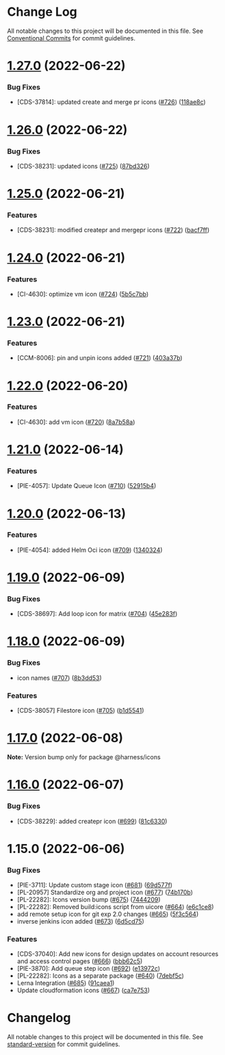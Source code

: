 # Change Log

All notable changes to this project will be documented in this file.
See [Conventional Commits](https://conventionalcommits.org) for commit guidelines.

# [1.27.0](https://github.com/harness/uicore/compare/@harness/icons@1.26.0...@harness/icons@1.27.0) (2022-06-22)


### Bug Fixes

* [CDS-37814]: updated create and merge pr icons ([#726](https://github.com/harness/uicore/issues/726)) ([118ae8c](https://github.com/harness/uicore/commit/118ae8ce311217a2a6e8ba53892478da60e4f3d0))





# [1.26.0](https://github.com/harness/uicore/compare/@harness/icons@1.25.0...@harness/icons@1.26.0) (2022-06-22)


### Bug Fixes

* [CDS-38231]: updated icons ([#725](https://github.com/harness/uicore/issues/725)) ([87bd326](https://github.com/harness/uicore/commit/87bd326062ecb4d7ceed369901b43f087c990b20))





# [1.25.0](https://github.com/harness/uicore/compare/@harness/icons@1.24.0...@harness/icons@1.25.0) (2022-06-21)


### Features

* [CDS-38231]: modified createpr and mergepr icons ([#722](https://github.com/harness/uicore/issues/722)) ([bacf7ff](https://github.com/harness/uicore/commit/bacf7ff85a1bcfde4bef9fde2358ee89e930ec29))





# [1.24.0](https://github.com/harness/uicore/compare/@harness/icons@1.23.0...@harness/icons@1.24.0) (2022-06-21)


### Features

* [CI-4630]: optimize vm icon ([#724](https://github.com/harness/uicore/issues/724)) ([5b5c7bb](https://github.com/harness/uicore/commit/5b5c7bba784d7993d8fa59590b53e4e9caf71268))





# [1.23.0](https://github.com/harness/uicore/compare/@harness/icons@1.22.0...@harness/icons@1.23.0) (2022-06-21)


### Features

* [CCM-8006]: pin and unpin icons added ([#721](https://github.com/harness/uicore/issues/721)) ([403a37b](https://github.com/harness/uicore/commit/403a37b2d8527996f300d3caafb26f5c62051147))





# [1.22.0](https://github.com/harness/uicore/compare/@harness/icons@1.21.0...@harness/icons@1.22.0) (2022-06-20)


### Features

* [CI-4630]: add vm icon ([#720](https://github.com/harness/uicore/issues/720)) ([8a7b58a](https://github.com/harness/uicore/commit/8a7b58a4253de3f68bbb860b80a7c47b48b6cd97))





# [1.21.0](https://github.com/harness/uicore/compare/@harness/icons@1.20.0...@harness/icons@1.21.0) (2022-06-14)


### Features

* [PIE-4057]: Update Queue Icon ([#710](https://github.com/harness/uicore/issues/710)) ([52915b4](https://github.com/harness/uicore/commit/52915b42937db2e47dd4eeb2083e496c5c171ff8))





# [1.20.0](https://github.com/harness/uicore/compare/@harness/icons@1.19.0...@harness/icons@1.20.0) (2022-06-13)


### Features

* [PIE-4054]: added Helm Oci icon ([#709](https://github.com/harness/uicore/issues/709)) ([1340324](https://github.com/harness/uicore/commit/13403248b331bab209f5f77e66d45d2a07765bfd))





# [1.19.0](https://github.com/harness/uicore/compare/@harness/icons@1.18.0...@harness/icons@1.19.0) (2022-06-09)


### Bug Fixes

* [CDS-38697]: Add loop icon for matrix ([#704](https://github.com/harness/uicore/issues/704)) ([45e283f](https://github.com/harness/uicore/commit/45e283f856359ab014482e3e3e93bcc80ddf09fb))





# [1.18.0](https://github.com/harness/uicore/compare/@harness/icons@1.17.0...@harness/icons@1.18.0) (2022-06-09)


### Bug Fixes

* icon names ([#707](https://github.com/harness/uicore/issues/707)) ([8b3dd53](https://github.com/harness/uicore/commit/8b3dd535387aab760aeb03c24508e4740a57abe8))


### Features

* [CDS-38057] Filestore icon ([#705](https://github.com/harness/uicore/issues/705)) ([b1d5541](https://github.com/harness/uicore/commit/b1d5541048f11aae6a7ee50b48535270834f13d4))





# [1.17.0](https://github.com/harness/uicore/compare/@harness/icons@1.16.0...@harness/icons@1.17.0) (2022-06-08)

**Note:** Version bump only for package @harness/icons





# [1.16.0](https://github.com/harness/uicore/compare/@harness/icons@1.15.0...@harness/icons@1.16.0) (2022-06-07)


### Bug Fixes

* [CDS-38229]: added createpr icon ([#699](https://github.com/harness/uicore/issues/699)) ([81c6330](https://github.com/harness/uicore/commit/81c6330d245cf7f44d99099f0c1b6e4a33881fb7))





# 1.15.0 (2022-06-06)


### Bug Fixes

* [PIE-3711]: Update custom stage icon ([#681](https://github.com/harness/uicore/issues/681)) ([69d577f](https://github.com/harness/uicore/commit/69d577f60e0758b37344973770000d4f86b46257))
* [PL-20957] Standardize org and project icon ([#677](https://github.com/harness/uicore/issues/677)) ([74b170b](https://github.com/harness/uicore/commit/74b170b3b703e03dd72e3d42fa99c32da92797b2))
* [PL-22282]: Icons version bump ([#675](https://github.com/harness/uicore/issues/675)) ([7444209](https://github.com/harness/uicore/commit/74442090e8444e2ceddcca9261f3f7496b8f0a6f))
* [PL-22282]: Removed build:icons script from uicore ([#664](https://github.com/harness/uicore/issues/664)) ([e6c1ce8](https://github.com/harness/uicore/commit/e6c1ce8887d6c3ec4862bd318698f9b574a47ebe))
* add remote setup icon for git exp 2.0 changes ([#665](https://github.com/harness/uicore/issues/665)) ([5f3c564](https://github.com/harness/uicore/commit/5f3c56400caf3a0f79eb9b0d0a2fc9f2395e74bd))
* inverse jenkins icon added ([#673](https://github.com/harness/uicore/issues/673)) ([6d5cd75](https://github.com/harness/uicore/commit/6d5cd7535075a7303a7c577d439187dc53a50583))


### Features

* [CDS-37040]: Add new icons for design updates on account resources and access control pages ([#666](https://github.com/harness/uicore/issues/666)) ([bbb62c5](https://github.com/harness/uicore/commit/bbb62c57b9ba5d2b376241382ecd38cf73ee0c8e))
* [PIE-3870]: Add queue step icon ([#692](https://github.com/harness/uicore/issues/692)) ([e13972c](https://github.com/harness/uicore/commit/e13972c89782f7e57018bc9eb62723c0acbdc0d3))
* [PL-22282]: Icons as a separate package ([#640](https://github.com/harness/uicore/issues/640)) ([7debf5c](https://github.com/harness/uicore/commit/7debf5cb41f88e4856a8fb12005ef2f02d4fa129))
* Lerna Integration ([#685](https://github.com/harness/uicore/issues/685)) ([91caea1](https://github.com/harness/uicore/commit/91caea18921ec01266eb37b83d023612f9b41649))
* Update cloudformation icons ([#667](https://github.com/harness/uicore/issues/667)) ([ca7e753](https://github.com/harness/uicore/commit/ca7e7537006b3e4b385ad538a858dade0613a652))





# Changelog

All notable changes to this project will be documented in this file. See [standard-version](https://github.com/conventional-changelog/standard-version) for commit guidelines.
